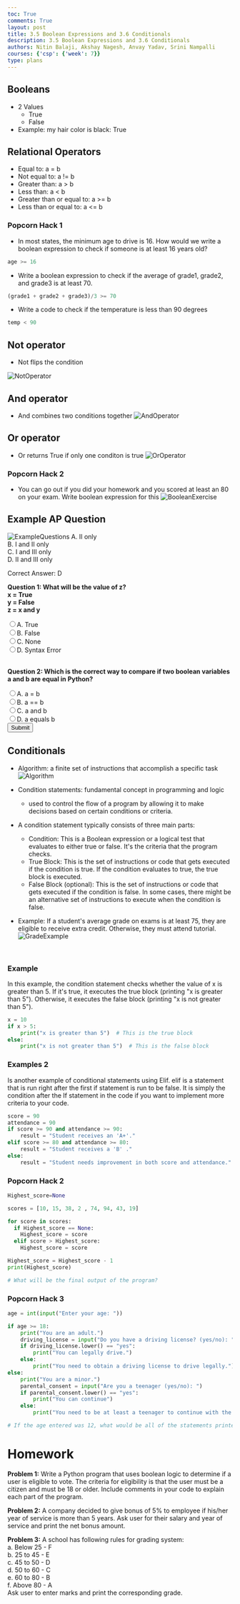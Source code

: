 ```yaml
---
toc: True
comments: True
layout: post
title: 3.5 Boolean Expressions and 3.6 Conditionals
description: 3.5 Boolean Expressions and 3.6 Conditionals
authors: Nitin Balaji, Akshay Nagesh, Anvay Yadav, Srini Nampalli
courses: {'csp': {'week': 7}}
type: plans
---
```


## Booleans
- 2 Values
    - True
    - False
- Example: my hair color is black: True

## Relational Operators
- Equal to: a = b
- Not equal to: a != b
- Greater than: a > b
- Less than: a < b
- Greater than or equal to: a >= b
- Less than or equal to: a <= b

### **Popcorn Hack 1**
- In most states, the minimum age to drive is 16. How would we write a boolean expression to check if someone is at least 16 years old?
```python
age >= 16
```
- Write a boolean expression to check if the average of grade1, grade2, and grade3 is at least 70. 
```python
(grade1 + grade2 + grade3)/3 >= 70
```
- Write a code to check if the temperature is less than 90 degrees
```python
temp < 90
```


## Not operator
- Not flips the condition

![NotOperator](/student/images/NoneOperator.png)

## And operator
- And combines two conditions together
![AndOperator](/student/images/AndOperator.png)

## Or operator
 - Or returns True if only one conditon is true
 ![OrOperator](/student/images/OrOperator.png)

### Popcorn Hack 2
- You can go out if you did your homework and you scored at least  an 80 on your exam. Write boolean expression for this
![BooleanExercise](/student/images/BooleanExpressionPractice.png)

## Example AP Question
![ExampleQuestions](/student/images/Example3.5Question.png)
A. II only<br>
B. I and II only<br>
C. I and III only<br>
D. II and III only<br>

Correct Answer: D

<body>
  <form name="quizForm" onsubmit="return validateForm()">
    <p><b>Question 1: What will be the value of z?
        <br>x = True
        <br>y = False
        <br>z = x and y</b>
    </p>
    <input type="radio" name="q1" value="A">A. True<br>
    <input type="radio" name="q1" value="B">B. False<br>
    <input type="radio" name="q1" value="C">C. None<br>
    <input type="radio" name="q1" value="D">D. Syntax Error<br>
    <br>
    <p><b>Question 2: Which is the correct way to compare if two boolean variables a and b are equal in Python?</b></p>
    <input type="radio" name="q2" value="A">A. a = b<br>
    <input type="radio" name="q2" value="B">B. a == b<br>
    <input type="radio" name="q2" value="C">C. a and b<br>
    <input type="radio" name="q2" value="D">D. a equals b<br>
    <input type="submit" value="Submit">
  </form>
  <p id="result"></p>
  <script>
    function validateForm() {
      var q1 = document.forms["quizForm"]["q1"].value;
      var q2 = document.forms["quizForm"]["q2"].value;
      var correctAnswers = 0;
      if (q1 === "B") {
        correctAnswers += 1;
      } else {
        alert("Question 1 is incorrect. The correct answer is B. False.");
      }
      if (q2 === "B") {
        correctAnswers += 1;
      } else {
        alert("Question 2 is incorrect. The correct answer is B. a == b.");
      }
      document.getElementById("result").innerHTML = "You got " + correctAnswers + " out of 2 correct!";
      return false; // Prevent form from submitting
    }
  </script>
</body>

## Conditionals
- Algorithm: a finite set of instructions that accomplish a specific task
![Algorithm](/student/images/Algorithm.png)

-  Condition statements: fundamental concept in programming and logic
    - used to control the flow of a program by allowing it to make decisions based on certain conditions or criteria.
- A condition statement typically consists of three main parts:
    - Condition: This is a Boolean expression or a logical test that evaluates to either true or false. It's the criteria that the program checks.
    - True Block: This is the set of instructions or code that gets executed if the condition is true. If the condition evaluates to true, the true block is executed.
    - False Block (optional): This is the set of instructions or code that gets executed if the condition is false. In some cases, there might be an alternative set of instructions to execute when the condition is false.
- Example: If a student's average grade on exams is at least 75, they are eligible to receive extra credit. Otherwise, they must attend tutorial.
![GradeExample](/student/images/GradeExample.png)
<br>

### Example
In this example, the condition statement checks whether the value of x is greater than 5. If it's true, it executes the true block (printing "x is greater than 5"). Otherwise, it executes the false block (printing "x is not greater than 5").
```python
x = 10
if x > 5:
    print("x is greater than 5")  # This is the true block
else:
    print("x is not greater than 5")  # This is the false block
```

### Examples 2
Is another example of conditional statements using Elif. elif is a statement that is run right after the first if statement is run to be false. It is simply the condition after the If statement in the code if you want to implement more criteria to your code.
```python
score = 90
attendance = 90
if score >= 90 and attendance >= 90:
    result = "Student receives an 'A+'."
elif score >= 80 and attendance >= 80:
    result = "Student receives a 'B' ."
else:
    result = "Student needs improvement in both score and attendance."
```

### **Popcorn Hack 2**
```python
Highest_score=None

scores = [10, 15, 38, 2 , 74, 94, 43, 19]

for score in scores:
  if Highest_score == None:
    Highest_score = score
  elif score > Highest_score:
    Highest_score = score

Highest_score = Highest_score - 1
print(Highest_score)

# What will be the final output of the program?
```

### **Popcorn Hack 3**
```python
age = int(input("Enter your age: "))

if age >= 18:
    print("You are an adult.")
    driving_license = input("Do you have a driving license? (yes/no): ")
    if driving_license.lower() == "yes":
        print("You can legally drive.")
    else:
        print("You need to obtain a driving license to drive legally.")
else:
    print("You are a minor.")
    parental_consent = input("Are you a teenager (yes/no): ")
    if parental_consent.lower() == "yes":
        print("You can continue")
    else:
        print("You need to be at least a teenager to continue with the activity")

# If the age entered was 12, what would be all of the statements printed.
```

# Homework
**Problem 1:** Write a Python program that uses boolean logic to determine if a user is eligible to vote. The criteria for eligibility is that the user must be a citizen and must be 18 or older. Include comments in your code to explain each part of the program.

**Problem 2:** A company decided to give bonus of 5% to employee if his/her year of service is more than 5 years. Ask user for their salary and year of service and print the net bonus amount.

**Problem 3:** A school has following rules for grading system:
<br>
a. Below 25 - F<br>
b. 25 to 45 - E<br>
c. 45 to 50 - D<br>
d. 50 to 60 - C<br>
e. 60 to 80 - B<br>
f. Above 80 - A<br>
Ask user to enter marks and print the corresponding grade.
